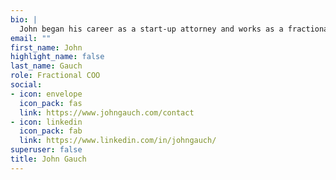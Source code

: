 ```yaml
---
bio: |
  John began his career as a start-up attorney and works as a fractional Chief Operating Officer today. He is a business designer and manager who has led and contributed to dozens of new products and ventures in tech and across industries from pre-revenue to $100M+. John takes a profoundly customer and problem-centred point of view, helping to build enduring new companies such as [Axiom](https://www.axiomlaw.com/) and [Spartan](https://www.spartan.com/), each of which created new business categories and shaped their industries.
email: ""
first_name: John
highlight_name: false
last_name: Gauch
role: Fractional COO
social:
- icon: envelope
  icon_pack: fas
  link: https://www.johngauch.com/contact
- icon: linkedin
  icon_pack: fab
  link: https://www.linkedin.com/in/johngauch/
superuser: false
title: John Gauch
---
```

